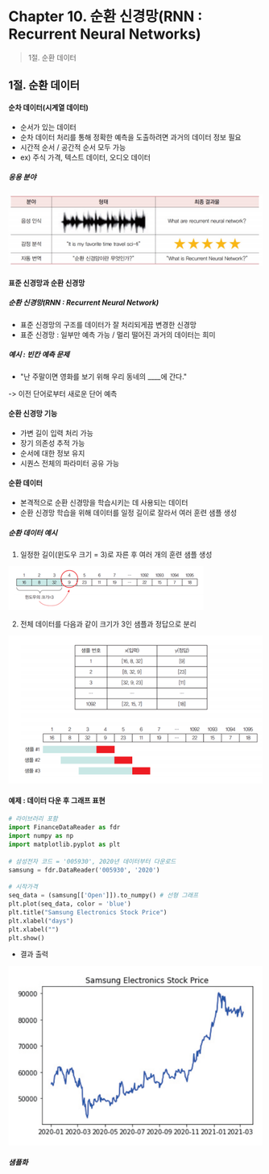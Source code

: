 # Chapter 10. 순환 신경망(RNN : Recurrent Neural Networks)

> 1절. 순환 데이터

## 1절. 순환 데이터

#### 순차 데이터(시계열 데이터)

- 순서가 있는 데이터
- 순차 데이터 처리를 통해 정확한 예측을 도출하려면 과거의 데이터 정보 필요
- 시간적 순서 / 공간적 순서 모두 가능
- ex) 주식 가격, 텍스트 데이터, 오디오 데이터

##### 응용 분야

![RNNEX](https://github.com/BangYunseo/TIL/blob/main/AI/DeepLearning/Image/ch10/RNNEX.PNG)

#### 표준 신경망과 순환 신경망

##### 순환 신경망(RNN : Recurrent Neural Network)

- 표준 신경망의 구조를 데이터가 잘 처리되게끔 변경한 신경망
- 표준 신경망 : 일부만 예측 가능 / 멀리 떨어진 과거의 데이터는 희미

##### 예시 : 빈칸 예측 문제

- "난 주말이면 영화를 보기 위해 우리 동네의 \_\_\_\_에 간다."

-> 이전 단어로부터 새로운 단어 예측

#### 순환 신경망 기능

- 가변 길이 입력 처리 가능
- 장기 의존성 추적 가능
- 순서에 대한 정보 유지
- 시퀀스 전체의 파라미터 공유 가능

#### 순환 데이터

- 본격적으로 순환 신경망을 학습시키는 데 사용되는 데이터
- 순환 신경망 학습을 위해 데이터를 일정 길이로 잘라서 여러 훈련 샘플 생성

##### 순환 데이터 예시

1. 일정한 길이(윈도우 크기 = 3)로 자른 후 여러 개의 훈련 샘플 생성

![window3](https://github.com/BangYunseo/TIL/blob/main/AI/DeepLearning/Image/ch10/window3.PNG)

2. 전체 데이터를 다음과 같이 크기가 3인 샘플과 정답으로 분리

![res](https://github.com/BangYunseo/TIL/blob/main/AI/DeepLearning/Image/ch10/res.PNG)

#### 예제 : 데이터 다운 후 그래프 표현

```Python
# 라이브러리 포함
import FinanceDataReader as fdr
import numpy as np
import matplotlib.pyplot as plt

# 삼성전자 코드 = '005930', 2020년 데이터부터 다운로드
samsung = fdr.DataReader('005930', '2020')

# 시작가격
seq_data = (samsung[['Open']]).to_numpy() # 선형 그래프
plt.plot(seq_data, color = 'blue')
plt.title("Samsung Electronics Stock Price")
plt.xlabel("days")
plt.xlabel("")
plt.show()
```

- 결과 출력

![samsung](https://github.com/BangYunseo/TIL/blob/main/AI/DeepLearning/Image/ch10/samsung.PNG)

##### 샘플화
